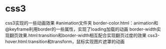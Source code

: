 # css3
css3实现的一些动画效果
#animation文件夹
border-color.html：animation和@keyframe利用border的一些属性，实现了loading加载的动画
border-width实现翻页效果.html:transition和border-width相互配合实现翻页过度的效果
css3-hover.html:transition和transform，鼠标实现图片遮罩的动画

